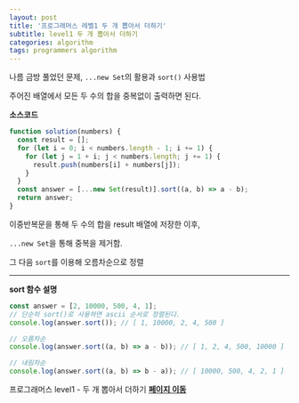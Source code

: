 ```yaml
---
layout: post
title: '프로그래머스 레벨1 두 개 뽑아서 더하기'
subtitle: level1 두 개 뽑아서 더하기
categories: algorithm
tags: programmers algorithm
---
```


나름 금방 풀었던 문제, `...new Set`의 활용과 `sort()` 사용법

주어진 배열에서 모든 두 수의 합을 중복없이 출력하면 된다.

**소스코드**

```js
function solution(numbers) {
  const result = [];
  for (let i = 0; i < numbers.length - 1; i += 1) {
    for (let j = 1 + i; j < numbers.length; j += 1) {
      result.push(numbers[i] + numbers[j]);
    }
  }
  const answer = [...new Set(result)].sort((a, b) => a - b);
  return answer;
}
```

이중반복문을 통해 두 수의 합을 result 배열에 저장한 이후,

`...new Set`을 통해 중복을 제거함.

그 다음 `sort`를 이용해 오름차순으로 정렬

---

**sort 함수 설명**

```js
const answer = [2, 10000, 500, 4, 1];
// 단순히 sort()로 사용하면 ascii 순서로 정렬된다.
console.log(answer.sort()); // [ 1, 10000, 2, 4, 500 ]

// 오름차순
console.log(answer.sort((a, b) => a - b)); // [ 1, 2, 4, 500, 10000 ]

// 내림차순
console.log(answer.sort((a, b) => b - a)); // [ 10000, 500, 4, 2, 1 ]
```

프로그래머스 level1 - 두 개 뽑아서 더하기
**[페이지 이동](https://programmers.co.kr/learn/courses/30/lessons/68644?language=javascript)**
